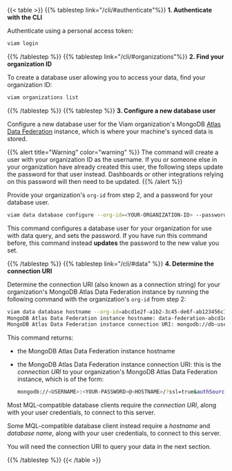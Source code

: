 {{< table >}}
{{% tablestep link="/cli/#authenticate"%}}
**1. Authenticate with the CLI**

Authenticate using a personal access token:

```sh {class="command-line" data-prompt="$"}
viam login
```

{{% /tablestep %}}
{{% tablestep link="/cli/#organizations"%}}
**2. Find your organization ID**

To create a database user allowing you to access your data, find your organization ID:

```sh {class="command-line" data-prompt="$"}
viam organizations list
```

{{% /tablestep %}}
{{% tablestep %}}
**3. Configure a new database user**

Configure a new database user for the Viam organization's MongoDB [Atlas Data Federation](https://www.mongodb.com/docs/atlas/data-federation/overview/) instance, which is where your machine's synced data is stored.

{{% alert title="Warning" color="warning" %}}
The command will create a user with your organization ID as the username.
If you or someone else in your organization have already created this user, the following steps update the password for that user instead.
Dashboards or other integrations relying on this password will then need to be updated.
{{% /alert %}}

Provide your organization's `org-id` from step 2, and a password for your database user.

```sh {class="command-line" data-prompt="$"}
viam data database configure --org-id=<YOUR-ORGANIZATION-ID> --password=<NEW-DBUSER-PASSWORD>
```

This command configures a database user for your organization for use with data query, and sets the password.
If you have run this command before, this command instead **updates** the password to the new value you set.

{{% /tablestep %}}
{{% tablestep link="/cli/#data" %}}
**4. Determine the connection URI**

Determine the connection URI (also known as a connection string) for your organization's MongoDB Atlas Data Federation instance by running the following command with the organization's `org-id` from step 2:

```sh {class="command-line" data-prompt="$" data-output="2-10"}
viam data database hostname --org-id=abcd1e2f-a1b2-3c45-de6f-ab123456c123
MongoDB Atlas Data Federation instance hostname: data-federation-abcd1e2f-a1b2-3c45-de6f-ab123456c123-0z9yx.a.query.mongodb.net
MongoDB Atlas Data Federation instance connection URI: mongodb://db-user-abcd1e2f-a1b2-3c45-de6f-ab123456c123:YOUR-PASSWORD-HERE@data-federation-abcd1e2f-a1b2-3c45-de6f-ab123456c123-0z9yx.a.query.mongodb.net/?ssl=true&authSource=admin
```

This command returns:

- the MongoDB Atlas Data Federation instance hostname
- the MongoDB Atlas Data Federation instance connection URI: this is the _connection URI_ to your organization's MongoDB Atlas Data Federation instance, which is of the form:

  ```sh {class="command-line" data-prompt="$"}
  mongodb://<USERNAME>:<YOUR-PASSWORD>@<HOSTNAME>/?ssl=true&authSource=admin
  ```

Most MQL-compatible database clients require the _connection URI_, along with your user credentials, to connect to this server.

Some MQL-compatible database client instead require a _hostname_ and _database name_, along with your user credentials, to connect to this server.

You will need the connection URI to query your data in the next section.

{{% /tablestep %}}
{{< /table >}}
